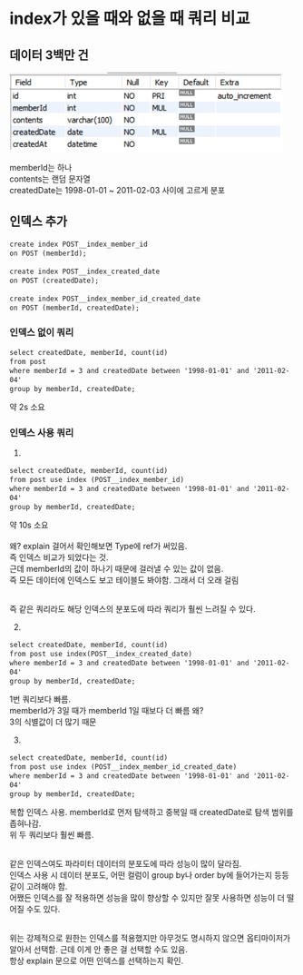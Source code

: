 # index가 있을 때와 없을 때 쿼리 비교

## 데이터 3백만 건

<img src="/img/p1_4.png"><br/>

memberId는 하나<br/>
contents는 랜덤 문자열<br/>
createdDate는 1998-01-01 ~ 2011-02-03 사이에 고르게 분포

## 인덱스 추가

```
create index POST__index_member_id
on POST (memberId);

create index POST__index_created_date
on POST (createdDate);

create index POST__index_member_id_created_date
on POST (memberId, createdDate);
```

### 인덱스 없이 쿼리

```
select createdDate, memberId, count(id)
from post
where memberId = 3 and createdDate between '1998-01-01' and '2011-02-04'
group by memberId, createdDate;
```

약 2s 소요

### 인덱스 사용 쿼리

1.

```
select createdDate, memberId, count(id)
from post use index (POST__index_member_id)
where memberId = 3 and createdDate between '1998-01-01' and '2011-02-04'
group by memberId, createdDate;
```

약 10s 소요</br></br>
왜?
explain 걸어서 확인해보면 Type에 ref가 써있음.</br>
즉 인덱스 비교가 되었다는 것.</br>
근데 memberId의 값이 하나기 때문에 걸러낼 수 있는 값이 없음.</br>
즉 모든 데이터에 인덱스도 보고 테이블도 봐야함. 그래서 더 오래 걸림</br></br>

즉 같은 쿼리라도 해당 인덱스의 분포도에 따라 쿼리가 훨씬 느려질 수 있다.</br>

2.

```
select createdDate, memberId, count(id)
from post use index(POST__index_created_date)
where memberId = 3 and createdDate between '1998-01-01' and '2011-02-04'
group by memberId, createdDate;
```

1번 쿼리보다 빠름.</br>
memberId가 3일 때가 memberId 1일 때보다 더 빠름 왜?</br>
3의 식별값이 더 많기 때문</br>

3.

```
select createdDate, memberId, count(id)
from post use index (POST__index_member_id_created_date)
where memberId = 3 and createdDate between '1998-01-01' and '2011-02-04'
group by memberId, createdDate;
```

복합 인덱스 사용. memberId로 먼저 탐색하고 중복일 때 createdDate로 탐색 범위를 좁혀나감.</br>
위 두 쿼리보다 훨씬 빠름.</br></br>

같은 인덱스여도 파라미터 데이터의 분포도에 따라 성능이 많이 달라짐.</br>
인덱스 사용 시 데이터 분포도, 어떤 컬럼이 group by나 order by에 들어가는지 등등 같이 고려해야 함.</br>
어쨌든 인덱스를 잘 적용하면 성능을 많이 향상할 수 있지만 잘못 사용하면 성능이 더 떨어질 수도 있다.</br></br>

위는 강제적으로 원한는 인덱스를 적용했지만 아무것도 명시하지 않으면 옵티마이저가 알아서 선택함. 근데 이게 안 좋은 걸 선택할 수도 있음.</br>
항상 explain 문으로 어떤 인덱스를 선택하는지 확인.</br>
